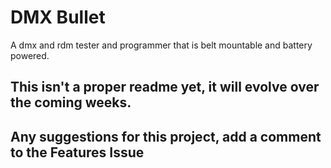 # DMX Bullet

A dmx and rdm tester and programmer that is belt mountable and battery powered.

## This isn't a proper readme yet, it will evolve over the coming weeks.

## Any suggestions for this project, add a comment to the Features Issue
